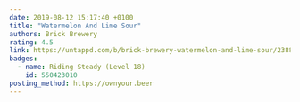 ```yaml
---
date: 2019-08-12 15:17:40 +0100
title: "Watermelon And Lime Sour"
authors: Brick Brewery
rating: 4.5
link: https://untappd.com/b/brick-brewery-watermelon-and-lime-sour/2388359
badges:
  - name: Riding Steady (Level 18)
    id: 550423010
posting_method: https://ownyour.beer
---
```

